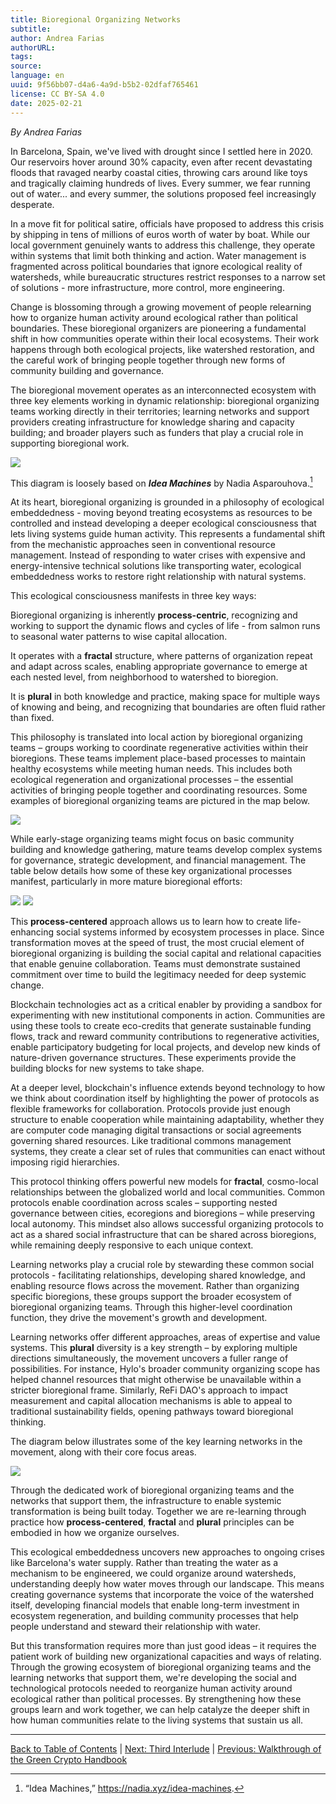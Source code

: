 ```yaml
---
title: Bioregional Organizing Networks
subtitle: 
author: Andrea Farias
authorURL: 
tags: 
source: 
language: en
uuid: 9f56bb07-d4a6-4a9d-b5b2-02dfaf765461
license: CC BY-SA 4.0
date: 2025-02-21
---
```

_By Andrea Farias_

In Barcelona, Spain, we've lived with drought since I settled here in 2020. Our reservoirs hover around 30% capacity, even after recent devastating floods that ravaged nearby coastal cities, throwing cars around like toys and tragically claiming hundreds of lives. Every summer, we fear running out of water... and every summer, the solutions proposed feel increasingly desperate.

In a move fit for political satire, officials have proposed to address this crisis by shipping in tens of millions of euros worth of water by boat. While our local government genuinely wants to address this challenge, they operate within systems that limit both thinking and action. Water management is fragmented across political boundaries that ignore ecological reality of watersheds, while bureaucratic structures restrict responses to a narrow set of solutions - more infrastructure, more control, more engineering.

Change is blossoming through a growing movement of people relearning how to organize human activity around ecological rather than political boundaries. These bioregional organizers are pioneering a fundamental shift in how communities operate within their local ecosystems. Their work happens through both ecological projects, like watershed restoration, and the careful work of bringing people together through new forms of community building and governance.

The bioregional movement operates as an interconnected ecosystem with three key elements working in dynamic relationship: bioregional organizing teams working directly in their territories; learning networks and support providers creating infrastructure for knowledge sharing and capacity building; and broader players such as funders that play a crucial role in supporting bioregional work.

![](farias-bon-1.png)

This diagram is loosely based on ***Idea Machines*** by Nadia Asparouhova.[^1]

At its heart, bioregional organizing is grounded in a philosophy of ecological embeddedness - moving beyond treating ecosystems as resources to be controlled and instead developing a deeper ecological consciousness that lets living systems guide human activity. This represents a fundamental shift from the mechanistic approaches seen in conventional resource management. Instead of responding to water crises with expensive and energy-intensive technical solutions like transporting water, ecological embeddedness works to restore right relationship with natural systems.

This ecological consciousness manifests in three key ways:

Bioregional organizing is inherently **process-centric**, recognizing and working to support the dynamic flows and cycles of life - from salmon runs to seasonal water patterns to wise capital allocation.

It operates with a **fractal** structure, where patterns of organization repeat and adapt across scales, enabling appropriate governance to emerge at each nested level, from neighborhood to watershed to bioregion.

It is **plural** in both knowledge and practice, making space for multiple ways of knowing and being, and recognizing that boundaries are often fluid rather than fixed.

This philosophy is translated into local action by bioregional organizing teams – groups working to coordinate regenerative activities within their bioregions. These teams implement place-based processes to maintain healthy ecosystems while meeting human needs. This includes both ecological regeneration and organizational processes – the essential activities of bringing people together and coordinating resources. Some examples of bioregional organizing teams are pictured in the map below.

![](farias-bon-2.png)

While early-stage organizing teams might focus on basic community building and knowledge gathering, mature teams develop complex systems for governance, strategic development, and financial management. The table below details how some of these key organizational processes manifest, particularly in more mature bioregional efforts:

![](farias-bon-3.png)
![](farias-bon-4.png)

This **process-centered** approach allows us to learn how to create life-enhancing social systems informed by ecosystem processes in place. Since transformation moves at the speed of trust, the most crucial element of bioregional organizing is building the social capital and relational capacities that enable genuine collaboration. Teams must demonstrate sustained commitment over time to build the legitimacy needed for deep systemic change.

Blockchain technologies act as a critical enabler by providing a sandbox for experimenting with new institutional components in action. Communities are using these tools to create eco-credits that generate sustainable funding flows, track and reward community contributions to regenerative activities, enable participatory budgeting for local projects, and develop new kinds of nature-driven governance structures. These experiments provide the building blocks for new systems to take shape.

At a deeper level, blockchain's influence extends beyond technology to how we think about coordination itself by highlighting the power of protocols as flexible frameworks for collaboration. Protocols provide just enough structure to enable cooperation while maintaining adaptability, whether they are computer code managing digital transactions or social agreements governing shared resources. Like traditional commons management systems, they create a clear set of rules that communities can enact without imposing rigid hierarchies.

This protocol thinking offers powerful new models for **fractal**, cosmo-local relationships between the globalized world and local communities. Common protocols enable coordination across scales – supporting nested governance between cities, ecoregions and bioregions – while preserving local autonomy. This mindset also allows successful organizing protocols to act as a shared social infrastructure that can be shared across bioregions, while remaining deeply responsive to each unique context.

Learning networks play a crucial role by stewarding these common social protocols - facilitating relationships, developing shared knowledge, and enabling resource flows across the movement. Rather than organizing specific bioregions, these groups support the broader ecosystem of bioregional organizing teams. Through this higher-level coordination function, they drive the movement's growth and development.

Learning networks offer different approaches, areas of expertise and value systems. This **plural** diversity is a key strength – by exploring multiple directions simultaneously, the movement uncovers a fuller range of possibilities. For instance, Hylo's broader community organizing scope has helped channel resources that might otherwise be unavailable within a stricter bioregional frame. Similarly, ReFi DAO's approach to impact measurement and capital allocation mechanisms is able to appeal to traditional sustainability fields, opening pathways toward bioregional thinking.

The diagram below illustrates some of the key learning networks in the movement, along with their core focus areas.

![](farias-bon-5.png)

Through the dedicated work of bioregional organizing teams and the networks that support them, the infrastructure to enable systemic transformation is being built today. Together we are re-learning through practice how **process-centered**, **fractal** and **plural** principles can be embodied in how we organize ourselves.

This ecological embeddedness uncovers new approaches to ongoing crises like Barcelona's water supply. Rather than treating the water as a mechanism to be engineered, we could organize around watersheds, understanding deeply how water moves through our landscape. This means creating governance systems that incorporate the voice of the watershed itself, developing financial models that enable long-term investment in ecosystem regeneration, and building community processes that help people understand and steward their relationship with water.

But this transformation requires more than just good ideas – it requires the patient work of building new organizational capacities and ways of relating. Through the growing ecosystem of bioregional organizing teams and the learning networks that support them, we're developing the social and technological protocols needed to reorganize human activity around ecological rather than political processes. By strengthening how these groups learn and work together, we can help catalyze the deeper shift in how human communities relate to the living systems that sustain us all.

---

[Back to Table of Contents](library/Ethereum-Localism/ethereum-localism-book/index) | [Next: Third Interlude](ethereum-localism-book-12-interlude-3.md) | [Previous: Walkthrough of the Green Crypto Handbook](ethereum-localism-book-10-green-crypto.md)

[^1]: “Idea Machines,” https://nadia.xyz/idea-machines.